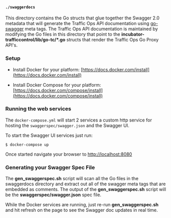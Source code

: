 <!--
    Licensed to the Apache Software Foundation (ASF) under one
    or more contributor license agreements.  See the NOTICE file
    distributed with this work for additional information
    regarding copyright ownership.  The ASF licenses this file
    to you under the Apache License, Version 2.0 (the
    "License"); you may not use this file except in compliance
    with the License.  You may obtain a copy of the License at

      http://www.apache.org/licenses/LICENSE-2.0

    Unless required by applicable law or agreed to in writing,
    software distributed under the License is distributed on an
    "AS IS" BASIS, WITHOUT WARRANTIES OR CONDITIONS OF ANY
    KIND, either express or implied.  See the License for the
    specific language governing permissions and limitations
    under the License.
-->

#### `./swaggerdocs` 
This directory contains the Go structs that glue together the Swagger 2.0 metadata that will generate the Traffic Ops API documentation using [go-swagger](https://github.com/go-swagger/go-swagger) meta tags.  The Traffic Ops API documentation is maintained by modifying the Go files in this directory that point to the **incubator-trafficcontrol/lib/go-tc/*.go** structs that render the Traffic Ops Go Proxy API's.


### Setup

* Install Docker for your platform:
[https://docs.docker.com/install](https://docs.docker.com/install)

* Install Docker Compose for your platform:
[https://docs.docker.com/compose/install](https://docs.docker.com/compose/install)

### Running the web services

The `docker-compose.yml` will start 2 services a custom http service for hosting the `swaggerspec/swagger.json` and the Swagger UI.  

To start the Swagger UI services just run:

```$ docker-compose up```

Once started navigate your browser to [http://localhost:8080](http://localhost:8080)

### Generating your Swagger Spec File

The **gen_swaggerspec.sh** script will scan all the Go files in the swaggerdocs directory and extract out all of the swagger meta tags that are embedded as comments.  The output of the **gen_swaggerspec.sh** script will be the **swaggerspec/swagger.json** spec file. 

While the Docker services are running, just re-run **gen_swaggerspec.sh** and hit refresh on the page to see the Swagger doc updates in real time.